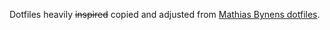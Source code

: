 Dotfiles heavily ~~inspired~~ copied and adjusted from [Mathias Bynens dotfiles](https://github.com/mathiasbynens/dotfiles).
